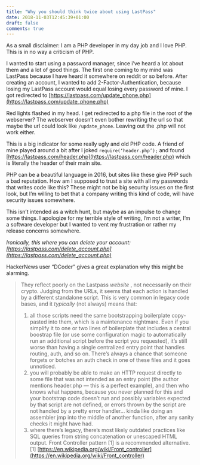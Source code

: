 ```yaml
---
title: "Why you should think twice about using LastPass"
date: 2018-11-03T12:45:39+01:00
draft: false
comments: true
---
```

As a small disclaimer: I am a PHP developer in my day job and I love PHP. This is in no way a criticism of PHP.

I wanted to start using a password manager, since i’ve heard a lot about them and a lot of good things. The first one coming to my mind was LastPass because I have heard it somewhere on reddit or so before. After creating an account, I wanted to add 2-Factor-Authentication, because losing my LastPass account would equal losing every password of mine. I got redirected to [https://lastpass.com/update_phone.php](https://lastpass.com/update_phone.php)

Red lights flashed in my head. I get redirected to a php file in the root of the webserver? The webserver doesn’t even bother rewriting the url so that maybe the url could look like `/update_phone`. Leaving out the .php will not work either.

This is a big indicator for some really ugly and old PHP code. A friend of mine played around a bit after I joked `require(‘header.php’);` and found [https://lastpass.com/header.php](https://lastpass.com/header.php) which is literally the header of their main site.

PHP can be a beautiful language in 2016, but sites like these give PHP such a bad reputation. How am I supposed to trust a site with all my passwords that writes code like this? These might not be big security issues on the first look, but I’m willing to bet that a company writing this kind of code, will have security issues somewhere.

This isn’t intended as a witch hunt, but maybe as an impulse to change some things. I apologize for my terrible style of writing, I’m not a writer, I’m a software developer but I wanted to vent my frustration or rather my release concerns somewhere.

*Ironically, this where you can delete your account: [https://lastpass.com/delete_account.php](https://lastpass.com/delete_account.php)*

HackerNews user “DCoder” gives a great explanation why this might be alarming.

> They reflect poorly on the Lastpass *website* , not necessarily on their crypto.
> Judging from the URLs, it seems that each action is handled by a different standalone script. This is very common in legacy code bases, and it *typically* (not always) means that:
> 1) all those scripts need the same bootstrapping boilerplate copy-pasted into them, which is a maintenance nightmare. Even if you simplify it to one or two lines of boilerplate that includes a central boostrap file (or use some configuration magic to automatically run an additional script before the script you requested), it’s still worse than having a single centralized entry point that handles routing, auth, and so on. There’s always a chance that someone forgets or botches an auth check in one of these files and it goes unnoticed.
> 2) you will probably be able to make an HTTP request directly to some file that was not intended as an entry point (the author mentions header.php — this is a perfect example), and then who knows what happens, because you never planned for this and your bootstrap code doesn’t run and possibly variables expected by that script are not defined, or errors thrown by the script are not handled by a pretty error handler… kinda like doing an assembler jmp into the middle of another function, after any sanity checks it might have had.
> 3) where there’s legacy, there’s most likely outdated practices like SQL queries from string concatenation or unescaped HTML output.
> Front Controller pattern [1] is a recommended alternative.
> [1] [https://en.wikipedia.org/wiki/Front_controller](https://en.wikipedia.org/wiki/Front_controller)
